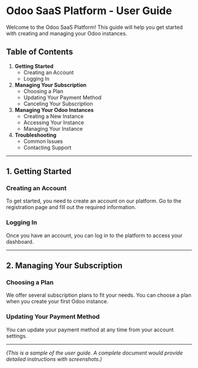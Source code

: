 # Odoo SaaS Platform - User Guide

Welcome to the Odoo SaaS Platform! This guide will help you get started with creating and managing your Odoo instances.

## Table of Contents

1.  **Getting Started**
    *   Creating an Account
    *   Logging In
2.  **Managing Your Subscription**
    *   Choosing a Plan
    *   Updating Your Payment Method
    *   Canceling Your Subscription
3.  **Managing Your Odoo Instances**
    *   Creating a New Instance
    *   Accessing Your Instance
    *   Managing Your Instance
4.  **Troubleshooting**
    *   Common Issues
    *   Contacting Support

---

## 1. Getting Started

### Creating an Account

To get started, you need to create an account on our platform. Go to the registration page and fill out the required information.

### Logging In

Once you have an account, you can log in to the platform to access your dashboard.

---

## 2. Managing Your Subscription

### Choosing a Plan

We offer several subscription plans to fit your needs. You can choose a plan when you create your first Odoo instance.

### Updating Your Payment Method

You can update your payment method at any time from your account settings.

---

*(This is a sample of the user guide. A complete document would provide detailed instructions with screenshots.)*


